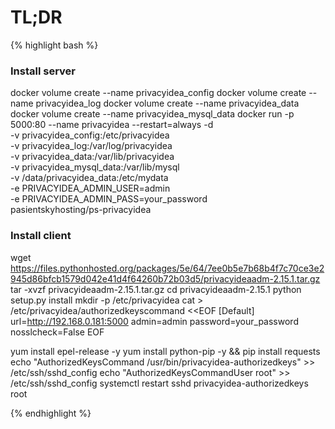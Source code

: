 # TL;DR
{% highlight bash %}
### Install server
docker volume create --name privacyidea_config
docker volume create --name privacyidea_log
docker volume create --name privacyidea_data
docker volume create --name privacyidea_mysql_data
docker run -p 5000:80 --name privacyidea --restart=always -d \
       -v privacyidea_config:/etc/privacyidea \
       -v privacyidea_log:/var/log/privacyidea \
       -v privacyidea_data:/var/lib/privacyidea \
       -v privacyidea_mysql_data:/var/lib/mysql \
       -v /data/privacyidea_data:/etc/mydata \
       -e PRIVACYIDEA_ADMIN_USER=admin \
       -e PRIVACYIDEA_ADMIN_PASS=your_password \
       pasientskyhosting/ps-privacyidea

### Install client
wget https://files.pythonhosted.org/packages/5e/64/7ee0b5e7b68b4f7c70ce3e2945d86bfcb1579d042e41d4f64260b72b03d5/privacyideaadm-2.15.1.tar.gz
tar -xvzf privacyideaadm-2.15.1.tar.gz
cd privacyideaadm-2.15.1
python setup.py install
mkdir -p /etc/privacyidea
cat > /etc/privacyidea/authorizedkeyscommand <<EOF
[Default]
url=http://192.168.0.181:5000
admin=admin
password=your_password
nosslcheck=False
EOF

yum install epel-release -y
yum install python-pip -y && pip install requests
echo "AuthorizedKeysCommand /usr/bin/privacyidea-authorizedkeys" >> /etc/ssh/sshd_config
echo "AuthorizedKeysCommandUser root" >> /etc/ssh/sshd_config
systemctl restart sshd
privacyidea-authorizedkeys root


{% endhighlight %}

